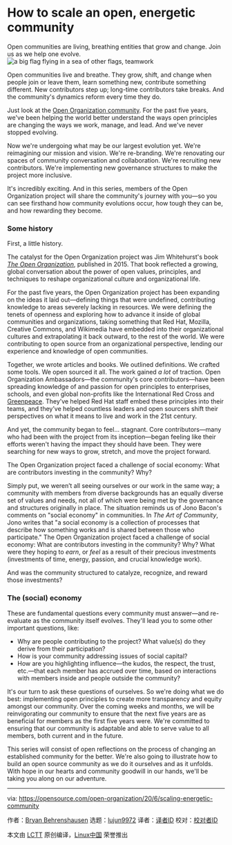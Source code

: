 [#]: collector: (lujun9972)
[#]: translator: ( )
[#]: reviewer: ( )
[#]: publisher: ( )
[#]: url: ( )
[#]: subject: (How to scale an open, energetic community)
[#]: via: (https://opensource.com/open-organization/20/6/scaling-energetic-community)
[#]: author: (Bryan Behrenshausen https://opensource.com/users/bbehrens)

How to scale an open, energetic community
======
Open communities are living, breathing entities that grow and change.
Join us as we help one evolve.
![a big flag flying in a sea of other flags, teamwork][1]

Open communities live and breathe. They grow, shift, and change when people join or leave them, learn something new, contribute something different. New contributors step up; long-time contributors take breaks. And the community's dynamics reform every time they do.

Just look at the [Open Organization community][2]. For the past five years, we've been helping the world better understand the ways open principles are changing the ways we work, manage, and lead. And we've never stopped evolving.

Now we're undergoing what may be our largest evolution yet. We're reimagining our mission and vision. We're re-branding. We're renovating our spaces of community conversation and collaboration. We're recruiting new contributors. We're implementing new governance structures to make the project more inclusive.

It's incredibly exciting. And in this series, members of the Open Organization project will share the community's journey with you—so you can see firsthand how community evolutions occur, how tough they can be, and how rewarding they become.

### Some history

First, a little history.

The catalyst for the Open Organization project was Jim Whitehurst's book [_The Open Organization_][3], published in 2015. That book reflected a growing, global conversation about the power of open values, principles, and techniques to reshape organizational culture and organizational life.

For the past five years, the Open Organization project has been expanding on the ideas it laid out—defining things that were undefined, contributing knowledge to areas severely lacking in resources. We were defining the tenets of openness and exploring how to advance it inside of global communities and organizations, taking something that Red Hat, Mozilla, Creative Commons, and Wikimedia have embedded into their organizational cultures and extrapolating it back outward, to the rest of the world. We were contributing to open source from an organizational perspective, lending our experience and knowledge of open communities.

Together, we wrote articles and books. We outlined definitions. We crafted some tools. We open sourced it all. The work gained _a lot_ of traction. Open Organization Ambassadors—the community's core contributors—have been spreading knowledge of and passion for open principles to enterprises, schools, and even global non-profits like the International Red Cross and [Greenpeace][4]. They’ve helped Red Hat staff embed these principles into their teams, and they’ve helped countless leaders and open sourcers shift their perspectives on what it means to live and work in the 21st century.

And yet, the community began to feel... stagnant. Core contributors—many who had been with the project from its inception—began feeling like their efforts weren't having the impact they should have been. They were searching for new ways to grow, stretch, and move the project forward.

The Open Organization project faced a challenge of social economy: What are contributors investing in the community? Why?

Simply put, we weren’t all seeing ourselves or our work in the same way; a community with members from diverse backgrounds has an equally diverse set of values and needs, not all of which were being met by the governance and structures originally in place. The situation reminds us of Jono Bacon's comments on "social economy" in communities. In _The Art of Community_, Jono writes that "a social economy is a collection of processes that describe how something works and is shared between those who participate." The Open Organization project faced a challenge of social economy: What are contributors investing in the community? Why? What were they hoping to _earn_, or _feel_ as a result of their precious investments (investments of time, energy, passion, and crucial knowledge work).

And was the community structured to catalyze, recognize, and reward those investments?

### The (social) economy

These are fundamental questions every community must answer—and re-evaluate as the community itself evolves. They'll lead you to some other important questions, like:

  * Why are people contributing to the project? What value(s) do they derive from their participation?
  * How is your community addressing issues of social capital?
  * How are you highlighting influence—the kudos, the respect, the trust, etc.—that each member has accrued over time, based on interactions with members inside and people outside the community?



It's our turn to ask these questions of ourselves. So we're doing what we do best: implementing open principles to create more transparency and equity amongst our community. Over the coming weeks and months, we will be reinvigorating our community to ensure that the next five years are as beneficial for members as the first five years were. We're committed to ensuring that our community is adaptable and able to serve value to all members, both current and in the future. 

This series will consist of open reflections on the process of changing an established community for the better. We're also going to illustrate how to build an open source community as we do it ourselves and as it unfolds. With hope in our hearts and community goodwill in our hands, we'll be taking you along on our adventure.

--------------------------------------------------------------------------------

via: https://opensource.com/open-organization/20/6/scaling-energetic-community

作者：[Bryan Behrenshausen][a]
选题：[lujun9972][b]
译者：[译者ID](https://github.com/译者ID)
校对：[校对者ID](https://github.com/校对者ID)

本文由 [LCTT](https://github.com/LCTT/TranslateProject) 原创编译，[Linux中国](https://linux.cn/) 荣誉推出

[a]: https://opensource.com/users/bbehrens
[b]: https://github.com/lujun9972
[1]: https://opensource.com/sites/default/files/styles/image-full-size/public/lead-images/leader_flag_people_team_group.png?itok=NvrjQxM6 (a big flag flying in a sea of other flags, teamwork)
[2]: http://www.theopenorganization.org
[3]: https://www.redhat.com/en/explore/the-open-organization-book
[4]: https://opensource.com/tags/open-organization-greenpeace
